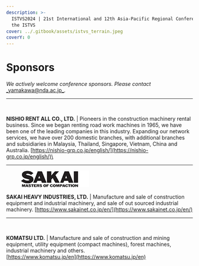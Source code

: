 ```yaml
---
description: >-
  ISTVS2024 | 21st International and 12th Asia-Pacific Regional Conference of
  the ISTVS
cover: ../.gitbook/assets/istvs_terrain.jpeg
coverY: 0
---
```


# Sponsors

_We actively welcome conference sponsors. Please contact_[ _yamakawa@nda.ac.jp_](mailto:yamakawa@nda.ac.jp)_._

***

<div align="left">

<figure><img src="https://nishio-grp.co.jp/wordpress/wp-content/uploads/2023/03/pc_nishio_hd_rogo.png" alt="" width="563"><figcaption></figcaption></figure>

</div>

**NISHIO RENT ALL CO., LTD.** | Pioneers in the construction machinery rental business. Since we began renting road work machines in 1965, we have been one of the leading companies in this industry. Expanding our network services, we have over 200 domestic branches, with additional branches and subsidiaries in Malaysia, Thailand, Singapore, Vietnam, China and Australia. [https://nishio-grp.co.jp/english/](https://nishio-grp.co.jp/english/)\


***

<div align="left">

<figure><img src="../.gitbook/assets/logo-sakai_tight.png" alt=""><figcaption></figcaption></figure>

</div>

**SAKAI HEAVY INDUSTRIES, LTD.** | Manufacture and sale of construction equipment and industrial machinery, and sale of out sourced industrial machinery. [https://www.sakainet.co.jp/en/](https://www.sakainet.co.jp/en/)

***

<div align="left">

<figure><img src="https://www.komatsu.jp/assets/images/logo.svg" alt="" width="188"><figcaption></figcaption></figure>

</div>

**KOMATSU LTD.** | Manufacture and sale of construction and mining equipment, utility equipment (compact machines), forest machines, industrial machinery and others.\
[https://www.komatsu.jp/en](https://www.komatsu.jp/en)
